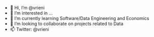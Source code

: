 - 👋 Hi, I’m @vrieni
- 👀 I’m interested in ...
- 🌱 I’m currently learning Software/Data Engineering and Economics
- 💞️ I’m looking to collaborate on projects related to Data
- 📫 Twitter: @vrieni

<!---
vrieni/vrieni is a ✨ special ✨ repository because its `README.md` (this file) appears on your GitHub profile.
You can click the Preview link to take a look at your changes.
--->
